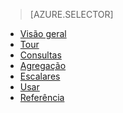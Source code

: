 > [AZURE.SELECTOR]
- [Visão geral](../articles/application-insights/app-insights-analytics.md)
- [Tour](../articles/application-insights/app-insights-analytics-tour.md)
- [Consultas](../articles/application-insights/app-insights-analytics-queries.md)
- [Agregação](../articles/application-insights/app-insights-analytics-aggregations.md)
- [Escalares](../articles/application-insights/app-insights-analytics-scalars.md)
- [Usar](../articles/application-insights/app-insights-analytics-using.md)
- [Referência](../articles/application-insights/app-insights-analytics-reference.md)

<!-----------HONumber=AcomDC_0330_2016-->